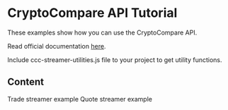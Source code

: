 # CryptoCompare API Tutorial
These examples show how you can use the CryptoCompare API.

Read official documentation [here](https://www.cryptocompare.com/api).

Include ccc-streamer-utilities.js file to your project to get utility functions.

## Content

Trade streamer example
Quote streamer example

